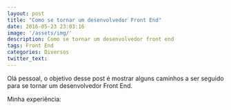 ```yaml
---
layout: post
title: "Como se tornar um desenvolvedor Front End"
date: 2016-05-23 23:03:16
image: '/assets/img/'
description: Como se tornar um desenvolvedor front end
tags: Front End
categories: Diversos
twitter_text:
---
```

Olá pessoal, o objetivo desse post é mostrar alguns caminhos a ser seguido para se tornar um desenvolvedor Front End.

Minha experiência: